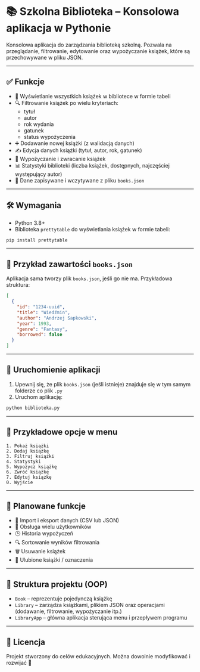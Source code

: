 # 📚 Szkolna Biblioteka – Konsolowa aplikacja w Pythonie

Konsolowa aplikacja do zarządzania biblioteką szkolną. Pozwala na przeglądanie, filtrowanie, edytowanie oraz wypożyczanie książek, które są przechowywane w pliku JSON.

---

## ✅ Funkcje

- 📖 Wyświetlanie wszystkich książek w bibliotece w formie tabeli
- 🔍 Filtrowanie książek po wielu kryteriach:
  - tytuł
  - autor
  - rok wydania
  - gatunek
  - status wypożyczenia
- ➕ Dodawanie nowej książki (z walidacją danych)
- ✍ Edycja danych książki (tytuł, autor, rok, gatunek)
- 🔀 Wypożyczanie i zwracanie książek
- 📊 Statystyki biblioteki (liczba książek, dostępnych, najczęściej występujący autor)
- 📂 Dane zapisywane i wczytywane z pliku `books.json`

---

## 🛠 Wymagania

- Python 3.8+
- Biblioteka `prettytable` do wyświetlania książek w formie tabeli:

```bash
pip install prettytable
```

---

## 📂 Przykład zawartości `books.json`

Aplikacja sama tworzy plik `books.json`, jeśli go nie ma. Przykładowa struktura:

```json
[
  {
    "id": "1234-uuid",
    "title": "Wiedźmin",
    "author": "Andrzej Sapkowski",
    "year": 1993,
    "genre": "Fantasy",
    "borrowed": false
  }
]
```

---

## 🚀 Uruchomienie aplikacji

1. Upewnij się, że plik `books.json` (jeśli istnieje) znajduje się w tym samym folderze co plik `.py`
2. Uruchom aplikację:

```bash
python biblioteka.py
```

---

## 🧪 Przykładowe opcje w menu

```
1. Pokaż książki
2. Dodaj książkę
3. Filtruj książki
4. Statystyki
5. Wypożycz książkę
6. Zwróć książkę
7. Edytuj książkę
0. Wyjście
```

---

## 🧹 Planowane funkcje

- 📅 Import i eksport danych (CSV lub JSON)
- 👥 Obsługa wielu użytkowników
- 🕒 Historia wypożyczeń
- 🔍 Sortowanie wyników filtrowania
- 🗑 Usuwanie książek
- 📌 Ulubione książki / oznaczenia

---

## 🧠 Struktura projektu (OOP)

- `Book` – reprezentuje pojedynczą książkę
- `Library` – zarządza książkami, plikiem JSON oraz operacjami (dodawanie, filtrowanie, wypożyczanie itp.)
- `LibraryApp` – główna aplikacja sterująca menu i przepływem programu

---

## 📌 Licencja

Projekt stworzony do celów edukacyjnych. Można dowolnie modyfikować i rozwijać 🚀
